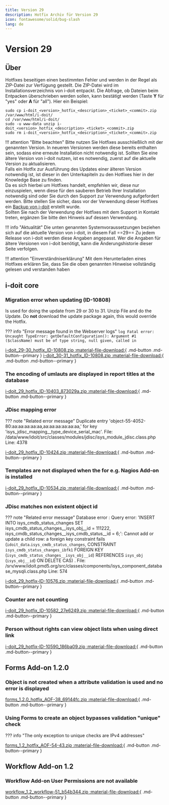 ```yaml
---
title: Version 29
description: Hotfix Archiv für Version 29
icon: fontawesome/solid/bug-slash
lang: de
---
```


# Version 29

## Über

Hotfixes beseitigen einen bestimmten Fehler und werden in der Regel als ZIP-Datei zur Verfügung gestellt. Die ZIP-Datei wird im Installationsverzeichnis von i-doit entpackt. Die Abfrage, ob Dateien beim Entpacken überschrieben werden sollen, kann bestätigt werden (Taste **Y** für "yes" oder **A** für "all"). Hier ein Beispiel:

```shell
sudo cp i-doit_<version>_hotfix_<description>_<ticket>_<commit>.zip /var/www/html/i-doit/
cd /var/www/html/i-doit/
sudo -u www-data unzip i-doit_<version>_hotfix_<description>_<ticket>_<commit>.zip
sudo rm i-doit_<version>_hotfix_<description>_<ticket>_<commit>.zip
```

!!! attention "Bitte beachten"
    Bitte nutzen Sie Hotfixes ausschließlich mit der genannten Version. In neueren Versionen werden diese bereits enthalten sein, sodass eine erneute Installation nicht notwendig ist.
    Sollten Sie eine ältere Version von i-doit nutzen, ist es notwendig, zuerst auf die aktuelle Version zu aktualisieren.<br>
    Falls ein Hotfix zur Ausführung des Updates einer älteren Version notwendig ist, ist dieser in den Unterkapiteln zu den Hotfixes hier in der Knowledge Base zu finden.<br>
    Da es sich hierbei um Hotfixes handelt, empfehlen wir, diese nur einzuspielen, wenn diese für den sauberen Betrieb Ihrer Installation notwendig sind oder Sie durch den Support zur Verwendung aufgefordert werden. Bitte stellen Sie sicher, dass vor der Verwendung dieser Hotfixes ein [Backup von i-doit](../../../wartung-und-betrieb/daten-sichern-und-wiederherstellen/index.md) erstellt wurde.<br>
    Sollten Sie nach der Verwendung der Hotfixes mit dem Support in Kontakt treten, ergänzen Sie bitte den Hinweis auf dessen Verwendung.

!!! info "Aktualität"
    Die unten genannten Systemvoraussetzungen beziehen sich auf die aktuelle Version von i-doit, in diesem Fall ==29== Zu jedem Release von i-doit werden diese Angaben angepasst. Wer die Angaben für ältere Versionen von i-doit benötigt, kann die Änderungshistorie dieser Seite verfolgen.

!!! attention "Einverständniserklärung"
    Mit dem Herunterladen eines Hotfixes erklären Sie, dass Sie die oben genannten Hinweise vollständig gelesen und verstanden haben

## i-doit core

### Migration error when updating (ID-10808)

Is used for doing the update from 29 or 30 to 31. Unzip File and do the Update.
Do **not** download the update package again, this would override the Hotfix.

??? info "Error message found in the Webserver logs"
    ```log
    Fatal error: Uncaught TypeError: getDefaultConfiguration(): Argument #1 ($className) must be of type string, null given, called in
    ```

[i-doit_29-30_hotfix_ID-10808.zip :material-file-download:](../../../assets/downloads/hotfixes/29/i-doit_29-30_hotfix_ID-10808.zip){ .md-button .md-button--primary }
[i-doit_30-31_hotfix_ID-10808.zip :material-file-download:](../../../assets/downloads/hotfixes/30/i-doit_30-31_hotfix_ID-10808.zip){ .md-button .md-button--primary }

### The encoding of umlauts are displayed in report titles at the database

[i-doit_29_hotfix_ID-10403_873029a.zip :material-file-download:](../../../assets/downloads/hotfixes/29/i-doit_29_hotfix_ID-10403_873029a.zip){ .md-button .md-button--primary }

### JDisc mapping error

??? note "Related error message"
    Duplicate entry 'object-55-4052-80:aa:aa:aa:aa:aa,aa:aa:aa:aa:aa:aa,' for key 'isys_jdisc_mapping__type_device_serial_mac'. File: /data/www/idoit/src/classes/modules/jdisc/isys_module_jdisc.class.php Line: 4378

[i-doit_29_hotfix_ID-10424.zip :material-file-download:](../../../assets/downloads/hotfixes/29/i-doit_29_hotfix_ID-10424.zip){ .md-button .md-button--primary }

### Templates are not displayed when the for e.g. Nagios Add-on is installed

[i-doit_29_hotfix_ID-10534.zip :material-file-download:](../../../assets/downloads/hotfixes/29/i-doit_29_hotfix_ID-10534.zip){ .md-button .md-button--primary }

### JDisc matches non existent object id

??? note "Related error message"
    Database error : Query error: 'INSERT INTO isys_cmdb_status_changes SET isys_cmdb_status_changes__isys_obj__id = 111222, isys_cmdb_status_changes__isys_cmdb_status__id = 6;': Cannot add or update a child row: a foreign key constraint fails (`idoit_data`.`isys_cmdb_status_changes`, CONSTRAINT `isys_cmdb_status_changes_ibfk1` FOREIGN KEY (`isys_cmdb_status_changes__isys_obj__id`) REFERENCES `isys_obj` (`isys_obj__id`) ON DELETE CAS) . File: /srv/www/idoit.pmd5.org/src/classes/components/isys_component_database_mysqli.class.php Line: 574

[i-doit_29_hotfix-ID-10576.zip :material-file-download:](../../../assets/downloads/hotfixes/29/i-doit_29_hotfix-ID-10576.zip){ .md-button .md-button--primary }

### Counter are not counting

[i-doit_29_hotfix_ID-10582_27e6249.zip :material-file-download:](../../../assets/downloads/hotfixes/29/i-doit_29_hotfix_ID-10582_27e6249.zip){ .md-button .md-button--primary }

### Person without rights can view object lists when using direct link

[i-doit_29_hotfix-ID-10590_186ba09.zip :material-file-download:](../../../assets/downloads/hotfixes/29/i-doit_29_hotfix-ID-10590_186ba09.zip){ .md-button .md-button--primary }

## Forms Add-on 1.2.0

### Object is not created when a attribute validation is used and no error is displayed

[forms_1.2.0_hotfix_AOF-38_69144fc.zip :material-file-download:](../../../assets/downloads/hotfixes/forms/forms_1.2.0_hotfix_AOF-38_69144fc.zip){ .md-button .md-button--primary }

### Using Forms to create an object bypasses validation "unique" check

??? info "The only exception to unique checks are IPv4 addresses"

[forms_1.2_hotfix_AOF-54-43.zip :material-file-download:](../../../assets/downloads/hotfixes/forms/forms_1.2_hotfix_AOF-54-43.zip){ .md-button .md-button--primary }

## Workflow Add-on 1.2

### Workflow Add-on User Permissions are not available

[workflow_1.2_workflow-51_b54b344.zip :material-file-download:](../../../assets/downloads/hotfixes/workflow/workflow_1.2_workflow-51_b54b344.zip){ .md-button .md-button--primary }
